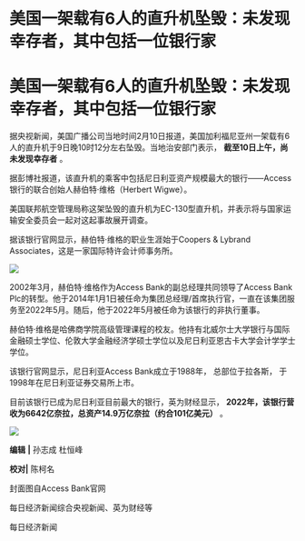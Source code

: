 # 美国一架载有6人的直升机坠毁：未发现幸存者，其中包括一位银行家

# 美国一架载有6人的直升机坠毁：未发现幸存者，其中包括一位银行家

据央视新闻，美国广播公司当地时间2月10日报道，美国加利福尼亚州一架载有6人的直升机于9日晚10时12分左右坠毁。当地治安部门表示，
**截至10日上午，尚未发现幸存者** 。

据彭博社报道，该直升机的乘客中包括尼日利亚资产规模最大的银行——Access银行的联合创始人赫伯特·维格（Herbert Wigwe）。

美国联邦航空管理局称这架坠毁的直升机为EC-130型直升机，并表示将与国家运输安全委员会一起对这起事故展开调查。

据该银行官网显示，赫伯特·维格的职业生涯始于Coopers & Lybrand Associates，这是一家国际特许会计师事务所。

![](https://inews.gtimg.com/om_bt/OVko6W3RDYkoww6aj54wGUFtKYxFziVFhp7NiNgCtGoqAAA/1000)

2002年3月，赫伯特·维格作为Access Bank的副总经理共同领导了Access Bank
Plc的转型。他于2014年1月1日被任命为集团总经理/首席执行官，一直在该集团服务至2022年5月。随后，他于2022年5月被任命为该银行的非执行董事。

赫伯特·维格是哈佛商学院高级管理课程的校友。他持有北威尔士大学银行与国际金融硕士学位、伦敦大学金融经济学硕士学位以及尼日利亚恩古卡大学会计学学士学位。

该银行官网显示，尼日利亚Access Bank成立于1988年， 总部位于拉各斯， 于1998年在尼日利亚证券交易所上市。

目前该银行已成为尼日利亚目前最大的银行，英为财经显示， **2022年，该银行营收为6642亿奈拉，总资产14.9万亿奈拉（约合101亿美元）** 。

![](https://inews.gtimg.com/om_bt/OZITl6oMjuN7ks3PnEoHU5PbQ4T7iL1i3e5OxlOzDzq2oAA/1000)

**编辑** **|** 孙志成 杜恒峰

**校对|** 陈柯名

封面图自Access Bank官网

每日经济新闻综合央视新闻、英为财经等

每日经济新闻

